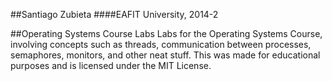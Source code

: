 ##Santiago Zubieta
####EAFIT University, 2014-2 

##Operating Systems Course Labs
Labs for the Operating Systems Course, involving concepts such as threads, communication between processes, semaphores, monitors, and other neat stuff. This was made for educational purposes and is licensed under the MIT License.